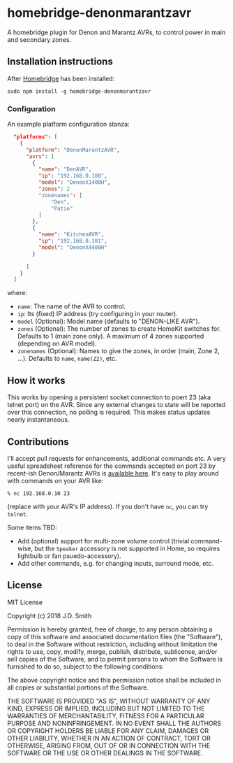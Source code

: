 # homebridge-denonmarantzavr

A homebridge plugin for Denon and Marantz AVRs, to control power in main and secondary zones.

## Installation instructions

After [Homebridge](https://github.com/nfarina/homebridge) has been installed:

 ```sudo npm install -g homebridge-denonmarantzavr```

### Configuration

An example platform configuration stanza:

```json
  "platforms": [
    {
      "platform": "DenonMarantzAVR",
      "avrs": [
        {
          "name": "DenAVR",
		  "ip": "192.168.0.100",
          "model": "DenonX1400H",
		  "zones": 2
		  "zonenames": [
			  "Den",
			  "Patio"
	      ]
        },
	    {
          "name": "KitchenAVR",
		  "ip": "192.168.0.101",
          "model": "DenonX4400H"
        }

      ]
    }
  ]

```

where:

- `name`: The name of the AVR to control.
- `ip`: Its (fixed) IP address (try configuring in your router).
- `model`  (Optional): Model name (defaults to "DENON-LIKE AVR").
- `zones` (Optional): The number of zones to create HomeKit switches for.  Defaults to 1 (main zone only).  A maximum of 4 zones supported (depending on AVR model). 
- `zonenames` (Optional): Names to give the zones, in order (main, Zone 2, ...).  Defaults to `name`, `name(Z2)`, etc.


## How it works
This works by opening a persistent socket connection to poert 23 (aka telnet port) on the AVR.  Since any external changes to state will be reported over this connection, no polling is required.  This makes status updates nearly instantaneous. 


## Contributions

I'll accept pull requests for enhancements, additional commands etc.  A very useful spreadsheet reference for the commands accepted on port 23 by recent-ish Denon/Marantz AVRs is [available here](https://docs.google.com/spreadsheets/d/1q-yIyWZQarDX_Xe3DG_ZvU_I1Lkv2WnkNw_YT14AJXE/edit?usp=sharing).  It's easy to play around with commands on your AVR like:

```
% nc 192.168.0.10 23
```

(replace with your AVR's IP address).  If you don't have `nc`, you can try `telnet`.

Some items TBD:

- Add (optional) support for multi-zone volume control (trivial command-wise, but the `Speaker` accessory is not supported in Home, so requires lightbulb or fan psuedo-accessory). 
- Add other commands, e.g. for changing inputs, surround mode, etc. 

## License

MIT License

Copyright (c) 2018 J.D. Smith

Permission is hereby granted, free of charge, to any person obtaining a copy
of this software and associated documentation files (the "Software"), to deal
in the Software without restriction, including without limitation the rights
to use, copy, modify, merge, publish, distribute, sublicense, and/or sell
copies of the Software, and to permit persons to whom the Software is
furnished to do so, subject to the following conditions:

The above copyright notice and this permission notice shall be included in all
copies or substantial portions of the Software.

THE SOFTWARE IS PROVIDED "AS IS", WITHOUT WARRANTY OF ANY KIND, EXPRESS OR
IMPLIED, INCLUDING BUT NOT LIMITED TO THE WARRANTIES OF MERCHANTABILITY,
FITNESS FOR A PARTICULAR PURPOSE AND NONINFRINGEMENT. IN NO EVENT SHALL THE
AUTHORS OR COPYRIGHT HOLDERS BE LIABLE FOR ANY CLAIM, DAMAGES OR OTHER
LIABILITY, WHETHER IN AN ACTION OF CONTRACT, TORT OR OTHERWISE, ARISING FROM,
OUT OF OR IN CONNECTION WITH THE SOFTWARE OR THE USE OR OTHER DEALINGS IN THE
SOFTWARE.


